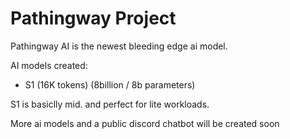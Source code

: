 # Pathingway Project
Pathingway AI is the newest bleeding edge ai model.

AI models created: 
- S1 (16K tokens) (8billion / 8b parameters)

S1 is basiclly mid. and perfect for lite workloads.

More ai models and a public discord chatbot will be created soon
